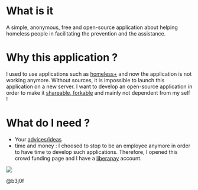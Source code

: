 # What is it
A simple, anonymous, free and open-source application about helping homeless people in facilitating the prevention and the assistance.

# Why this application ?
I used to use applications such as [homeless+](http://homelessplus.com) and now the application is not working anymore. Without sources, it is impossible to launch this application on a new server. I want to develop an open-source application in order to make it [shareable, forkable](https://github.com/b3j0f/homeless/) and mainly not dependent from my self !

# What do I need ?
- Your [advices/ideas](https://github.com/b3j0f/homeless/issues)
- time and money : I choosed to stop to be an employee anymore in order to have time to develop such applications. Therefore, I opened this crowd funding page and I have a [liberapay](https://liberapay.com/b3j0f/donate) account.

[![](https://liberapay.com/assets/widgets/donate.svg)](https://liberapay.com/b3j0f/donate)

@b3j0f
